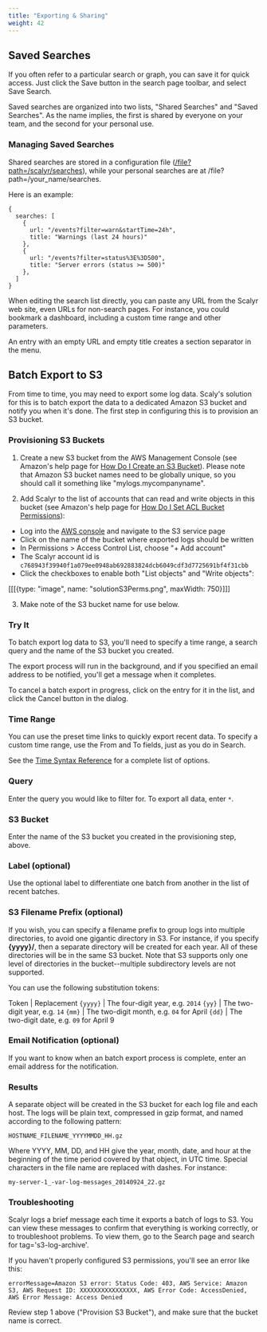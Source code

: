 ```yaml
---
title: "Exporting & Sharing"
weight: 42
---
```


## Saved Searches

If you often refer to a particular search or graph, you can save it for quick access. Just click the
Save button in the search page toolbar, and select Save Search.

Saved searches are organized into two lists, "Shared Searches" and "Saved Searches". As the name implies, the first is  shared by everyone on your team, and the second
for your personal use. 


### Managing Saved Searches

Shared searches are stored in a configuration file ([/file?path=/scalyr/searches](/file?path=%2Fscalyr%2Fsearches)), while your personal searches are at /file?path=/your_name/searches. 

Here is an example:

    {
      searches: [
        {
          url: "/events?filter=warn&startTime=24h",
          title: "Warnings (last 24 hours)"
        },
        {
          url: "/events?filter=status%3E%3D500",
          title: "Server errors (status >= 500)"
        },
      ]
    }

When editing the search list directly, you can paste any URL from the Scalyr web site, even URLs for non-search pages.
For instance, you could bookmark a dashboard, including a custom time range and other parameters.

An entry with an empty URL and empty title creates a section separator in the menu.

##  Batch Export to S3

From time to time, you may need to export some log data. Scaly's solution for this is to batch export the data to a dedicated Amazon S3 bucket and notify you when it's done. The first step in configuring this is to provision an S3 bucket.

### Provisioning S3 Buckets

1. Create a new S3 bucket from the AWS Management Console (see Amazon's help page for 
[How Do I Create an S3 Bucket](https://docs.aws.amazon.com/AmazonS3/latest/user-guide/create-bucket.html)). Please note that
Amazon S3 bucket names need to be globally unique, so you should call it something like "mylogs.mycompanyname".

2. Add Scalyr to the list of accounts that can read and write objects in this bucket (see Amazon's help page for 
[How Do I Set ACL Bucket Permissions](https://docs.aws.amazon.com/AmazonS3/latest/user-guide/set-bucket-permissions.html)):

- Log into the [AWS console](https://console.aws.amazon.com{target=aws}) and navigate to the S3 service page
- Click on the name of the bucket where exported logs should be written
- In Permissions > Access Control List, choose "+ Add account"
- The Scalyr account id is ``c768943f39940f1a079ee0948ab692883824dcb6049cdf3d7725691bf4f31cbb``
- Click the checkboxes to enable both "List objects" and "Write objects": 

[[[{type: "image", name: "solutionS3Perms.png", maxWidth: 750}]]]

3. Make note of the S3 bucket name for use below.

### Try It

To batch export log data to S3, you'll need to specify a time range, a search query and the name of the S3 bucket you created. 

The export process will run in the background, and if you specified an email address to be notified, you'll get a message 
when it completes.

To cancel a batch export in progress, click on the entry for it in the list, and click the Cancel button in the dialog.

###  Time Range
You can use the preset time links to quickly export recent data. To specify a custom time range, use the From and To fields, 
just as you do in Search.  

See the [Time Syntax Reference](/help/time-reference[[[emitSoleParamTeamTokenIfPhoenix]]]) for 
a complete list of options.

### Query
Enter the query you would like to filter for. To export all data, enter ``*``.

### S3 Bucket
Enter the name of the S3 bucket you created in the provisioning step, above.

### Label (optional)
Use the optional label to differentiate one batch from another in the list of recent batches.  

### S3 Filename Prefix (optional)
If you wish, you can specify a filename prefix to group logs into multiple directories, to avoid one gigantic directory in S3. For instance, if you specify **{yyyy}/**, then a separate directory will be created for each year. All of these directories will be in the same S3 bucket. Note that S3 supports only one level of directories in the bucket--multiple subdirectory levels are not supported.

You can use the following substitution tokens:

Token              | Replacement
``{yyyy}``         | The four-digit year, e.g. ``2014``
``{yy}``           | The two-digit year, e.g. ``14``
``{mm}``           | The two-digit month, e.g. ``04`` for April
``{dd}``           | The two-digit date, e.g. ``09`` for April 9

### Email Notification (optional)
If you want to know when an batch export process is complete, enter an email address for the notification.

###  Results

A separate object will be created in the S3 bucket for each log file and each host. The logs will be plain text, compressed 
in gzip format, and named according to the following pattern:

    HOSTNAME_FILENAME_YYYYMMDD_HH.gz

Where YYYY, MM, DD, and HH give the year, month, date, and hour at the beginning of the time period covered by that
object, in UTC time. Special characters in the file name are replaced with dashes. For instance:

    my-server-1_-var-log-messages_20140924_22.gz

### Troubleshooting
Scalyr logs a brief message each time it exports a batch of logs to S3. You can view these messages to confirm that 
everything is working correctly, or to troubleshoot problems. To view them, go to the Search page 
and search for tag='s3-log-archive'.

If you haven't properly configured S3 permissions, you'll see an error like this:

    errorMessage=Amazon S3 error: Status Code: 403, AWS Service: Amazon S3, AWS Request ID: XXXXXXXXXXXXXXXX, AWS Error Code: AccessDenied, AWS Error Message: Access Denied

Review step 1 above ("Provision S3 Bucket"), and make sure that the bucket name is correct.
